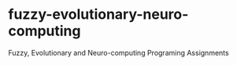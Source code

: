# fuzzy-evolutionary-neuro-computing
Fuzzy, Evolutionary and Neuro-computing Programing Assignments 
